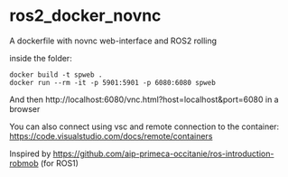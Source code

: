 # ros2_docker_novnc
A dockerfile with novnc web-interface and ROS2 rolling

inside the folder:

```console
docker build -t spweb .
docker run --rm -it -p 5901:5901 -p 6080:6080 spweb
```

And then http://localhost:6080/vnc.html?host=localhost&port=6080 in a browser

You can also connect using vsc and remote connection to the container: https://code.visualstudio.com/docs/remote/containers

Inspired by https://github.com/aip-primeca-occitanie/ros-introduction-robmob (for ROS1)
